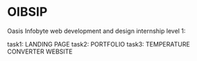 # OIBSIP
Oasis Infobyte web development and design internship
level 1:

task1: LANDING PAGE
task2: PORTFOLIO
task3: TEMPERATURE CONVERTER WEBSITE
